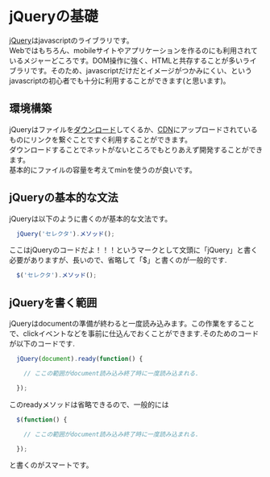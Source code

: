 # jQueryの基礎
[jQuery](https://jquery.com/)はjavascriptのライブラリです。   
Webではもちろん、mobileサイトやアプリケーションを作るのにも利用されているメジャーどころです。DOM操作に強く、HTMLと共存することが多いライブラリです。そのため、javascriptだけだとイメージがつかみにくい、というjavascriptの初心者でも十分に利用することができます(と思います)。

## 環境構築
jQueryはファイルを[ダウンロード](http://jquery.com/download/)してくるか、[CDN](https://ja.wikipedia.org/wiki/%E3%82%B3%E3%83%B3%E3%83%86%E3%83%B3%E3%83%84%E3%83%87%E3%83%AA%E3%83%90%E3%83%AA%E3%83%8D%E3%83%83%E3%83%88%E3%83%AF%E3%83%BC%E3%82%AF)にアップロードされているものにリンクを繋ぐことですぐ利用することができます。  
ダウンロードすることでネットがないところでもとりあえず開発することができます。  
基本的にファイルの容量を考えてminを使うのが良いです。

## jQueryの基本的な文法
jQueryは以下のように書くのが基本的な文法です。
```js
  jQuery('セレクタ').メソッド();
```
ここはjQueryのコードだよ！！！というマークとして文頭に「jQuery」と書く必要がありますが、長いので、省略して「$」と書くのが一般的です.
```js
  $('セレクタ').メソッド();
```
## jQueryを書く範囲
jQueryはdocumentの準備が終わると一度読み込みます。この作業をすることで、clickイベントなどを事前に仕込んでおくことができます.そのためのコードが以下のコードです.
```js
  jQuery(document).ready(function() {

    // ここの範囲がdocument読み込み終了時に一度読み込まれる.

  });
```
このreadyメソッドは省略できるので、一般的には
```js
  $(function() {

    // ここの範囲がdocument読み込み終了時に一度読み込まれる.

  });
```
と書くのがスマートです。
